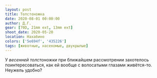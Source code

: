 ```yaml
---
layout: post
title: Толстоножка
date: 2020-08-01 00:00:00
author: Д.Г.
gear: [70D, 21mm ext, 13mm ext]
shoot_date: 2020-05-20
location: Нахабино
colors: ['5e694f', '435226']
tags: [животные, насекомые, двукрылые]
---
```

У _весенней толстоножки_ при ближайшем рассмотрении захотелось поинтересоваться, как ей вообще с волосатыми глазами живётся-то. Неужель удобно?
